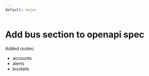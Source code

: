 ```yaml
---
default: major
---
```


# Add bus section to openapi spec

Added routes:
- accounts
- alerts
- buckets
